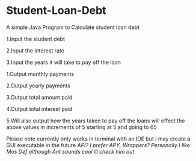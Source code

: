 # Student-Loan-Debt
A simple Java Program to Calculate student loan debt

1.Input the student debt 

2.Input the interest rate

3.Input the years it will take to pay off the loan

1.Output monthly payments

2.Output yearly payments

3.Output total amount paid 

4.Output total interest paid

5.Will also output how the years taken to pay off the loans will effect the above values in increments of 5 starting at 5 and going to 65 

Please note currently only works in terminal with an IDE but I may create a GUI executable in the future 
*API? I prefer APY,*
*Wrappers? Personally I like Mos Def although Ant sounds cool ill check him out*
